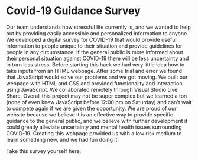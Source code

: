 # Covid-19 Guidance Survey

Our team understands how stressful life currently is, and we wanted to help out by providing easily accessible and 
personalized information to anyone. We developed a digital survey for COVID-19 that would provide useful information to 
people unique to their situation and provide guidelines for people in any circumstance. If the general public is more informed 
about their personal situation against COVID-19 there will be less uncertainty and in turn less stress. Before starting this 
hack we had very little idea how to take inputs from an HTML webpage. After some trial and error we found that JavaScript 
would solve our problems and we got moving. We built our webpage with HTML and CSS and provided functionality and interaction 
using JavaScript. We collaborated remotely through Visual Studio Live Share. Overall this project may not be super complex 
but we learned a ton (none of even knew JavaScript before 12:00 pm on Saturday) and can't wait to compete again if we are 
given the opportunity. We are proud of our website because we believe it is an effective way to provide specific guidance 
to the general public, and we believe with further development it could greatly alleviate uncertainty and mental health 
issues surrounding COVID-19. Creating this webpage provided us with a low risk medium to learn something new, and we had 
fun doing it!

Take this survey yourself here: 
